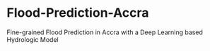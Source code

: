 # Flood-Prediction-Accra
Fine-grained Flood Prediction in Accra with a Deep Learning based Hydrologic Model
